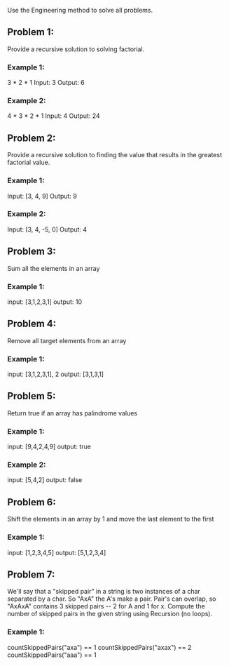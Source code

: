 Use the Engineering method to solve all problems.

## Problem 1:
Provide a recursive solution to solving factorial.


### Example 1:

3 * 2 * 1
Input: 3 
Output: 6

### Example 2:

4 * 3 * 2 * 1
Input: 4 
Output: 24


## Problem 2:
Provide a recursive solution to finding the value that results in the 
greatest factorial value.


### Example 1:

Input: [3, 4, 9] 
Output: 9

### Example 2:

Input: [3, 4, -5, 0] 
Output: 4

## Problem 3:
Sum all the elements in an array

### Example 1:
input: [3,1,2,3,1]
output: 10

## Problem 4:
Remove all target elements from an array
### Example 1:
input: [3,1,2,3,1], 2
output: [3,1,3,1]


## Problem 5:
Return true if an array has palindrome values
### Example 1:
input: [9,4,2,4,9]
output: true
### Example 2:
input: [5,4,2]
output: false


## Problem 6:
Shift the elements in an array by 1 and move the last element to the first
### Example 1:
input: [1,2,3,4,5]
output: [5,1,2,3,4]

## Problem 7:
We'll say that a "skipped pair" in a string is two instances of a char separated by a char. So "AxA" the A's make a pair. Pair's can overlap, so "AxAxA" contains 3 skipped pairs -- 2 for A and 1 for x. Compute the number of skipped pairs in the given string using Recursion (no loops).
### Example 1:
countSkippedPairs("axa") == 1
countSkippedPairs("axax") == 2
countSkippedPairs("aaa") == 1

